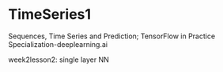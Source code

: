 # TimeSeries1

Sequences, Time Series and Prediction; TensorFlow in Practice Specialization-deeplearning.ai

week2lesson2: single layer NN
